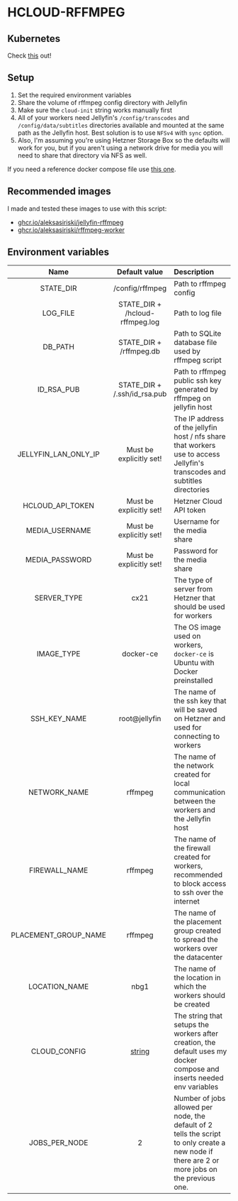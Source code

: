 # HCLOUD-RFFMPEG

## Kubernetes

Check [this](https://github.com/aleksasiriski/rffmpeg-worker) out!

## Setup

1) Set the required environment variables
2) Share the volume of rffmpeg config directory with Jellyfin
3) Make sure the `cloud-init` string works manually first
4) All of your workers need Jellyfin's `/config/transcodes` and `/config/data/subtitles` directories available and mounted at the same path as the Jellyfin host. Best solution is to use `NFSv4` with `sync` option.
5) Also, I'm assuming you're using Hetzner Storage Box so the defaults will work for you, but if you aren't using a network drive for media you will need to share that directory via NFS as well.

If you need a reference docker compose file use [this one](https://github.com/aleksasiriski/hcloud-rffmpeg/blob/main/docker-compose.example.yml).

## Recommended images

I made and tested these images to use with this script:

* [ghcr.io/aleksasiriski/jellyfin-rffmpeg](https://github.com/aleksasiriski/jellyfin-rffmpeg)
* [ghcr.io/aleksasiriski/rffmpeg-worker](https://github.com/aleksasiriski/rffmpeg-worker)

## Environment variables

| Name			| Default value		| Description		|
| :----------: | :--------------: | :--------------- | 
| STATE_DIR | /config/rffmpeg | Path to rffmpeg config |
| LOG_FILE | STATE_DIR + /hcloud-rffmpeg.log | Path to log file |
| DB_PATH | STATE_DIR + /rffmpeg.db | Path to SQLite database file used by rffmpeg script |
| ID_RSA_PUB | STATE_DIR + /.ssh/id_rsa.pub | Path to rffmpeg public ssh key generated by rffmpeg on jellyfin host |
| JELLYFIN_LAN_ONLY_IP | Must be explicitly set! | The IP address of the jellyfin host / nfs share that workers use to access Jellyfin's transcodes and subtitles directories |
| HCLOUD_API_TOKEN | Must be explicitly set! | Hetzner Cloud API token |
| MEDIA_USERNAME | Must be explicitly set! | Username for the media share |
| MEDIA_PASSWORD | Must be explicitly set! | Password for the media share |
| SERVER_TYPE | cx21 | The type of server from Hetzner that should be used for workers |
| IMAGE_TYPE | docker-ce | The OS image used on workers, `docker-ce` is Ubuntu with Docker preinstalled |
| SSH_KEY_NAME | root@jellyfin | The name of the ssh key that will be saved on Hetzner and used for connecting to workers |
| NETWORK_NAME | rffmpeg | The name of the network created for local communication between the workers and the Jellyfin host
| FIREWALL_NAME | rffmpeg | The name of the firewall created for workers, recommended to block access to ssh over the internet
| PLACEMENT_GROUP_NAME | rffmpeg | The name of the placement group created to spread the workers over the datacenter |
| LOCATION_NAME | nbg1 | The name of the location in which the workers should be created |
| CLOUD_CONFIG | [string](https://github.com/aleksasiriski/hcloud-rffmpeg/blob/main/hcloud-rffmpeg.py#L138) | The string that setups the workers after creation, the default uses my docker compose and inserts needed env variables |
| JOBS_PER_NODE | 2 | Number of jobs allowed per node, the default of 2 tells the script to only create a new node if there are 2 or more jobs on the previous one. |
